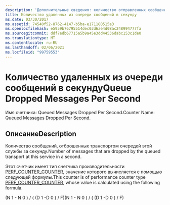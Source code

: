 ```yaml
---
description: 'Дополнительные сведения: количество отправленных сообщений из очереди в секунду'
title: Количество удаленных из очереди сообщений в секунду
ms.date: 03/30/2017
ms.assetid: 74540f52-8762-4147-b5ba-e171180515a3
ms.openlocfilehash: e5959b76795514dec03d6ae4d08ac248994777fa
ms.sourcegitcommit: ddf7edb67715a5b9a45e3dd44536dabc153c1de0
ms.translationtype: MT
ms.contentlocale: ru-RU
ms.lasthandoff: 02/06/2021
ms.locfileid: "99759553"
---
```

# <a name="queue-dropped-messages-per-second"></a><span data-ttu-id="c8ba5-103">Количество удаленных из очереди сообщений в секунду</span><span class="sxs-lookup"><span data-stu-id="c8ba5-103">Queue Dropped Messages Per Second</span></span>

<span data-ttu-id="c8ba5-104">Имя счетчика: Queued Messages Dropped Per Second.</span><span class="sxs-lookup"><span data-stu-id="c8ba5-104">Counter Name: Queued Messages Dropped Per Second.</span></span>  
  
## <a name="description"></a><span data-ttu-id="c8ba5-105">Описание</span><span class="sxs-lookup"><span data-stu-id="c8ba5-105">Description</span></span>  

 <span data-ttu-id="c8ba5-106">Количество сообщений, отброшенных транспортом очередей этой службы за секунду.</span><span class="sxs-lookup"><span data-stu-id="c8ba5-106">Number of messages that are dropped by the queued transport at this service in a second.</span></span>  
  
 <span data-ttu-id="c8ba5-107">Этот счетчик имеет тип счетчика производительности [PERF_COUNTER_COUNTER](/previous-versions/windows/it-pro/windows-server-2003/cc740048(v=ws.10)), значение которого вычисляется с помощью следующей формулы.</span><span class="sxs-lookup"><span data-stu-id="c8ba5-107">This counter is of performance counter type [PERF_COUNTER_COUNTER](/previous-versions/windows/it-pro/windows-server-2003/cc740048(v=ws.10)), whose value is calculated using the following formula.</span></span>  
  
 <span data-ttu-id="c8ba5-108">(N 1 - N 0 ) / ( (D 1 -D 0 ) / F)</span><span class="sxs-lookup"><span data-stu-id="c8ba5-108">(N 1 - N 0 ) / ( (D 1 -D 0 ) / F)</span></span>
